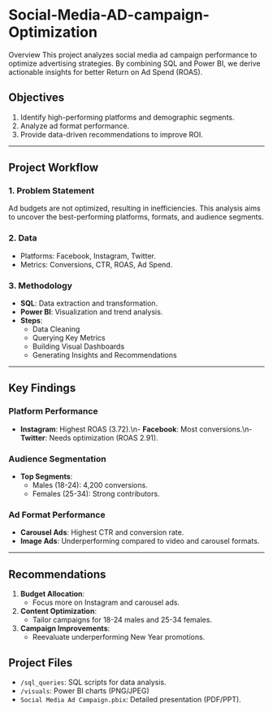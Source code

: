 # Social-Media-AD-campaign-Optimization
Overview
This project analyzes social media ad campaign performance to optimize advertising strategies. By combining SQL and Power BI, we derive actionable insights for better Return on Ad Spend (ROAS).

## Objectives
1. Identify high-performing platforms and demographic segments.
2. Analyze ad format performance.
3. Provide data-driven recommendations to improve ROI.

---

## Project Workflow
### 1. Problem Statement
Ad budgets are not optimized, resulting in inefficiencies. This analysis aims to uncover the best-performing platforms, formats, and audience segments.

### 2. Data
- Platforms: Facebook, Instagram, Twitter.
- Metrics: Conversions, CTR, ROAS, Ad Spend.

### 3. Methodology
- **SQL**: Data extraction and transformation.
- **Power BI**: Visualization and trend analysis.
- **Steps**:
  - Data Cleaning
  - Querying Key Metrics
  - Building Visual Dashboards
  - Generating Insights and Recommendations

---

## Key Findings
### Platform Performance
- **Instagram**: Highest ROAS (3.72).\n- **Facebook**: Most conversions.\n- **Twitter**: Needs optimization (ROAS 2.91).

### Audience Segmentation
- **Top Segments**:
  - Males (18-24): 4,200 conversions.
  - Females (25-34): Strong contributors.

### Ad Format Performance
- **Carousel Ads**: Highest CTR and conversion rate.
- **Image Ads**: Underperforming compared to video and carousel formats.

---

## Recommendations
1. **Budget Allocation**:
   - Focus more on Instagram and carousel ads.
2. **Content Optimization**:
   - Tailor campaigns for 18-24 males and 25-34 females.
3. **Campaign Improvements**:
   - Reevaluate underperforming New Year promotions.
## Project Files
- `/sql_queries`: SQL scripts for data analysis.
- `/visuals`: Power BI charts (PNG/JPEG)
- `Social Media Ad Campaign.pbix`: Detailed presentation (PDF/PPT).
